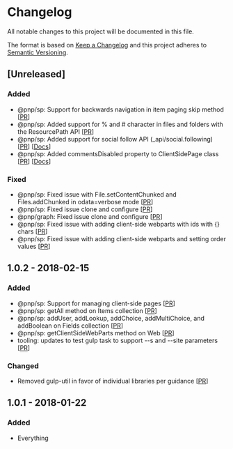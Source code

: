 # Changelog
All notable changes to this project will be documented in this file.

The format is based on [Keep a Changelog](http://keepachangelog.com/en/1.0.0/)
and this project adheres to [Semantic Versioning](http://semver.org/spec/v2.0.0.html).

## [Unreleased]

### Added
- @pnp/sp: Support for backwards navigation in item paging skip method [[PR](https://github.com/pnp/pnp/pull/16)]
- @pnp/sp: Added support for % and # character in files and folders with the ResourcePath API [[PR](https://github.com/pnp/pnp/pull/16)]
- @pnp/sp: Added support for social follow API (_api/social.following) [[PR](https://github.com/pnp/pnp/pull/16)] [[Docs](./packages/sp/docs/social.md)]
- @pnp/sp: Added commentsDisabled property to ClientSidePage class [[PR](https://github.com/pnp/pnp/pull/18)] [[Docs](./packages/sp/docs/client-side-pages.md#control-comments)]

### Fixed
- @pnp/sp: Fixed issue with File.setContentChunked and Files.addChunked in odata=verbose mode [[PR](https://github.com/pnp/pnp/pull/16)]
- @pnp/sp: Fixed issue clone and configure [[PR](https://github.com/pnp/pnp/pull/16)]
- @pnp/graph: Fixed issue clone and configure [[PR](https://github.com/pnp/pnp/pull/16)]
- @pnp/sp: Fixed issue with adding client-side webparts with ids with {} chars [[PR](https://github.com/pnp/pnp/pull/16)]
- @pnp/sp: Fixed issue with adding client-side webparts and setting order values [[PR](https://github.com/pnp/pnp/pull/17)]


## 1.0.2 - 2018-02-15

### Added
- @pnp/sp: Support for managing client-side pages [[PR](https://github.com/pnp/pnp/pull/7)]
- @pnp/sp: getAll method on Items collection [[PR](https://github.com/pnp/pnp/pull/4)]
- @pnp/sp: addUser, addLookup, addChoice, addMultiChoice, and addBoolean on Fields collection [[PR](https://github.com/pnp/pnp/pull/4)]
- @pnp/sp: getClientSideWebParts method on Web [[PR](https://github.com/pnp/pnp/pull/7)]
- tooling: updates to test gulp task to support --s and --site parameters [[PR](https://github.com/pnp/pnp/pull/7)]

### Changed
- Removed gulp-util in favor of individual libraries per guidance [[PR](https://github.com/pnp/pnp/pull/7)]

## 1.0.1 - 2018-01-22

### Added
- Everything